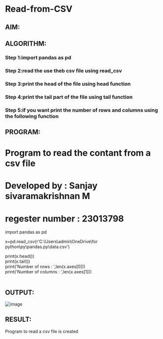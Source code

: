 # Read-from-CSV

## AIM:

## ALGORITHM:
### Step 1:import pandas as pd
### Step 2:read the use theb csv file using read_csv
### Step 3:print the head of the file using head function
### Step 4:print the tail part of the file using tail function
### Step 5:if you want print the number of rows and columns using the following function

## PROGRAM:
# Program to read the contant from a csv file<br>
# Developed by : Sanjay sivaramakrishnan M<br>
# regester number : 23013798<br>

import pandas as pd <br>

x=pd.read_csv(r'C:\Users\admin\OneDrive\for python\py\pandas.py\data.csv')<br>

print(x.head())<br>
print(x.tail())<br>
print('Number of rows : ',len(x.axes[0]))<br>
print('Number of columns : ',len(x.axes[1]))<br>
<br>
## OUTPUT:
![image](https://github.com/sanjaysivaramakrishnan/Read-from-CSV/assets/151629616/a001fa0e-380b-40e0-acd6-765acef9b2f8)

## RESULT:
Program to read a csv file is created
